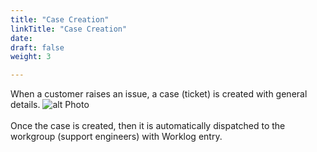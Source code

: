 ```yaml
---
title: "Case Creation"
linkTitle: "Case Creation"
date: 
draft: false
weight: 3

---
```

When a customer raises an issue, a case (ticket) is created with general details.
![alt Photo](/case_creation.jpg "Photo")
<br>
<br>
Once the case is created, then it is automatically dispatched to the workgroup (support engineers) with Worklog entry.
